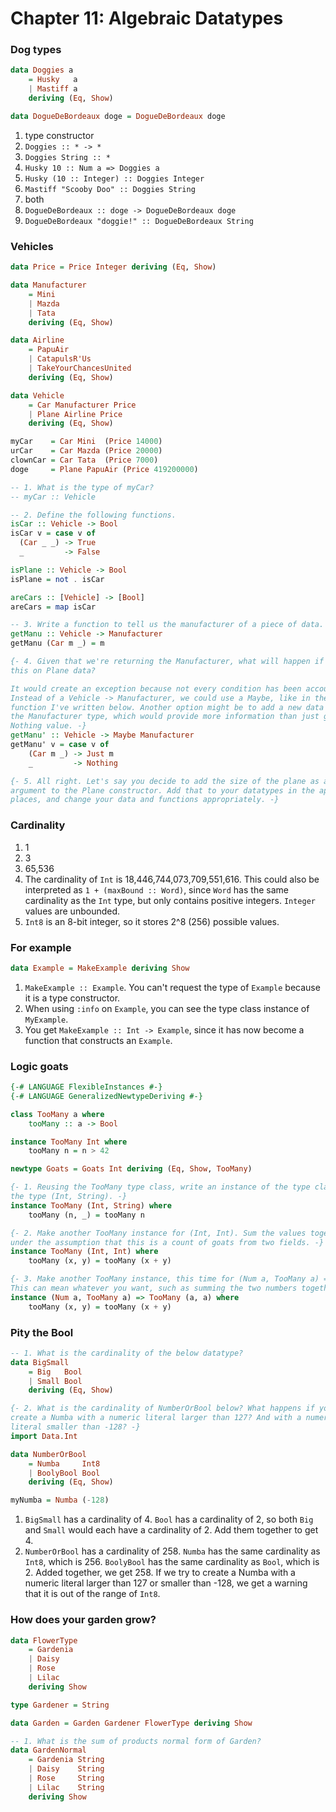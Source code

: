 # Chapter 11: Algebraic Datatypes

### Dog types

```haskell
data Doggies a
    = Husky   a
    | Mastiff a
    deriving (Eq, Show)

data DogueDeBordeaux doge = DogueDeBordeaux doge
```

1. type constructor
2. `Doggies :: * -> *`
3. `Doggies String :: *`
4. `Husky 10 :: Num a => Doggies a`
5. `Husky (10 :: Integer) :: Doggies Integer`
6. `Mastiff "Scooby Doo" :: Doggies String`
7. both
8. `DogueDeBordeaux :: doge -> DogueDeBordeaux doge`
9. `DogueDeBordeaux "doggie!" :: DogueDeBordeaux String`

### Vehicles

```haskell
data Price = Price Integer deriving (Eq, Show)

data Manufacturer
    = Mini
    | Mazda
    | Tata
    deriving (Eq, Show)

data Airline
    = PapuAir
    | CatapulsR'Us
    | TakeYourChancesUnited
    deriving (Eq, Show)

data Vehicle
    = Car Manufacturer Price
    | Plane Airline Price
    deriving (Eq, Show)

myCar    = Car Mini  (Price 14000)
urCar    = Car Mazda (Price 20000)
clownCar = Car Tata  (Price 7000)
doge     = Plane PapuAir (Price 419200000)

-- 1. What is the type of myCar?
-- myCar :: Vehicle

-- 2. Define the following functions.
isCar :: Vehicle -> Bool
isCar v = case v of
  (Car _ _) -> True
  _         -> False

isPlane :: Vehicle -> Bool
isPlane = not . isCar

areCars :: [Vehicle] -> [Bool]
areCars = map isCar

-- 3. Write a function to tell us the manufacturer of a piece of data.
getManu :: Vehicle -> Manufacturer
getManu (Car m _) = m

{- 4. Given that we're returning the Manufacturer, what will happen if you use
this on Plane data?

It would create an exception because not every condition has been accounted for.
Instead of a Vehicle -> Manufacturer, we could use a Maybe, like in the getManu'
function I've written below. Another option might be to add a new data NoManu to
the Manufacturer type, which would provide more information than just giving a
Nothing value. -}
getManu' :: Vehicle -> Maybe Manufacturer
getManu' v = case v of
    (Car m _) -> Just m
    _         -> Nothing

{- 5. All right. Let's say you decide to add the size of the plane as an
argument to the Plane constructor. Add that to your datatypes in the appropriate
places, and change your data and functions appropriately. -}
```

### Cardinality

1. 1
2. 3
3. 65,536
4. The cardinality of `Int` is 18,446,744,073,709,551,616. This could also be interpreted as `1 + (maxBound :: Word)`, since `Word` has the same cardinality as the `Int` type, but only contains positive integers. `Integer` values are unbounded.
5. `Int8` is an 8-bit integer, so it stores 2^8 (256) possible values.

### For example

```haskell
data Example = MakeExample deriving Show
```

1. `MakeExample :: Example`. You can't request the type of `Example` because it is a type constructor.
2. When using `:info` on `Example`, you can see the type class instance of `MyExample`.
3. You get `MakeExample :: Int -> Example`, since it has now become a function that constructs an `Example`.

### Logic goats

```haskell
{-# LANGUAGE FlexibleInstances #-}
{-# LANGUAGE GeneralizedNewtypeDeriving #-}

class TooMany a where
    tooMany :: a -> Bool

instance TooMany Int where
    tooMany n = n > 42

newtype Goats = Goats Int deriving (Eq, Show, TooMany)

{- 1. Reusing the TooMany type class, write an instance of the type class for
the type (Int, String). -}
instance TooMany (Int, String) where
    tooMany (n, _) = tooMany n

{- 2. Make another TooMany instance for (Int, Int). Sum the values together
under the assumption that this is a count of goats from two fields. -}
instance TooMany (Int, Int) where
    tooMany (x, y) = tooMany (x + y)

{- 3. Make another TooMany instance, this time for (Num a, TooMany a) => (a, a).
This can mean whatever you want, such as summing the two numbers together. -}
instance (Num a, TooMany a) => TooMany (a, a) where
    tooMany (x, y) = tooMany (x + y)
```

### Pity the Bool

```haskell
-- 1. What is the cardinality of the below datatype?
data BigSmall
    = Big   Bool
    | Small Bool
    deriving (Eq, Show)

{- 2. What is the cardinality of NumberOrBool below? What happens if you try to
create a Numba with a numeric literal larger than 127? And with a numeric
literal smaller than -128? -}
import Data.Int

data NumberOrBool
    = Numba     Int8
    | BoolyBool Bool
    deriving (Eq, Show)

myNumba = Numba (-128)
```

1. `BigSmall` has a cardinality of 4. `Bool` has a cardinality of 2, so both `Big` and `Small` would each have a cardinality of 2. Add them together to get 4.
2. `NumberOrBool` has a cardinality of 258. `Numba` has the same cardinality as `Int8`, which is 256. `BoolyBool` has the same cardinality as `Bool`, which is 2. Added together, we get 258. If we try to create a Numba with a numeric literal larger than 127 or smaller than -128, we get a warning that it is out of the range of `Int8`.

### How does your garden grow?

```haskell
data FlowerType
    = Gardenia
    | Daisy
    | Rose
    | Lilac
    deriving Show

type Gardener = String

data Garden = Garden Gardener FlowerType deriving Show

-- 1. What is the sum of products normal form of Garden?
data GardenNormal
    = Gardenia String
    | Daisy    String
    | Rose     String
    | Lilac    String
    deriving Show
```
